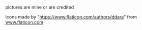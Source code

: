 pictures are mine or are credited

Icons made by "https://www.flaticon.com/authors/ddara" from www.flaticon.com

